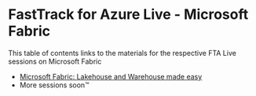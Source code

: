 # FastTrack for Azure Live - Microsoft Fabric

This table of contents links to the materials for the respective FTA Live sessions on Microsoft Fabric

- [Microsoft Fabric: Lakehouse and Warehouse made easy](./lakehouse-warehouse-made-easy/readme.md)
- More sessions soon™